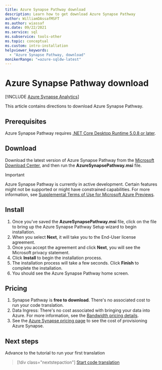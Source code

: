 ```yaml
---
title: Azure Synapse Pathway download
description: Learn how to get download Azure Synapse Pathway
author: WilliamDAssafMSFT
ms.author: wiassaf
ms.date: 09/22/2021
ms.service: sql
ms.subservice: tools-other
ms.topic: conceptual
ms.custom: intro-installation
helpviewer_keywords:
  - "Azure Synapse Pathway, download"
monikerRange: "=azure-sqldw-latest"
---
```


# Azure Synapse Pathway download
[!INCLUDE [Azure Synapse Analytics](../../includes/applies-to-version/asa.md)]

This article contains directions to download Azure Synapse Pathway.

## Prerequisites

Azure Synapse Pathway requires [.NET Core Desktop Runtime 5.0.8 or later](https://dotnet.microsoft.com/download/dotnet/5.0).

## Download

Download the latest version of Azure Synapse Pathway from the [Microsoft Download Center](https://aka.ms/synapse-pathway-download), and then run the **AzureSynapsePathway.msi** file.

> [!IMPORTANT]
> Azure Synapse Pathway is currently in active development. Certain features might not be supported or might have constrained capabilities.
> For more information, see [Supplemental Terms of Use for Microsoft Azure Previews](https://azure.microsoft.com/support/legal/preview-supplemental-terms/).

## Install

1. Once you've saved the **AzureSynapsePathway.msi** file, click on the file to bring up the Azure Synapse Pathway Setup wizard to begin installation.
1. When you select **Next**, it will take you to the End-User license agreement.
1. Once you accept the agreement and click **Next**, you will see the Microsoft privacy statement.
1. Click **Install** to begin the installation process.
1. The installation process will take a few seconds. Click **Finish** to complete the installation.
1. You should see the Azure Synapse Pathway home screen.

## Pricing

1. Synapse Pathway is **free to download**. There's no associated cost to run your code translation.
1. Data Ingress: There's no cost associated with bringing your data into Azure. For more information, see the [Bandwidth pricing details](https://azure.microsoft.com/pricing/details/bandwidth/).
1. See the [Azure Synapse pricing page](https://azure.microsoft.com/pricing/calculator/?service=synapse-analytics) to see the cost of provisioning Azure Synapse.

## Next steps

Advance to the tutorial to run your first translation

> [!div class="nextstepaction"]
> [Start code translation](synapse-pathway-assessment.md)
